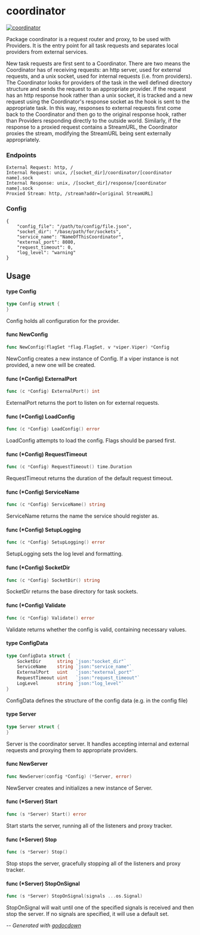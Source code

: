 # coordinator

[![coordinator](https://godoc.org/github.com/cerana/cerana/coordinator?status.svg)](https://godoc.org/github.com/cerana/cerana/coordinator)

Package coordinator is a request router and proxy, to be used with Providers. It
is the entry point for all task requests and separates local providers from
external services.

New task requests are first sent to a Coordinator. There are two means the
Coordinator has of receiving requests: an http server, used for external
requests, and a unix socket, used for internal requests (i.e. from providers).
The Coordinator looks for providers of the task in the well defined directory
structure and sends the request to an appropriate provider. If the request has
an http response hook rather than a unix socket, it is tracked and a new request
using the Coordinator's response socket as the hook is sent to the appropriate
task. In this way, responses to external requests first come back to the
Coordinator and then go to the original response hook, rather than Providers
responding directly to the outside world. Similarly, if the response to a
proxied request contains a StreamURL, the Coordinator proxies the stream,
modifying the StreamURL being sent externally appropriately.

### Endpoints

    External Request: http, /
    Internal Request: unix, /[socket_dir]/coordinator/[coordinator name].sock
    Internal Response: unix, /[socket_dir]/response/[coordinator name].sock
    Proxied Stream: http, /stream?addr=[original StreamURL]

### Config

    {
    	"config_file": "/path/to/config/file.json",
    	"socket_dir": "/base/path/for/sockets",
    	"service_name": "NameOfThisCoordinator",
    	"external_port": 8080,
    	"request_timeout": 0,
    	"log_level": "warning"
    }

## Usage

#### type Config

```go
type Config struct {
}
```

Config holds all configuration for the provider.

#### func  NewConfig

```go
func NewConfig(flagSet *flag.FlagSet, v *viper.Viper) *Config
```
NewConfig creates a new instance of Config. If a viper instance is not provided,
a new one will be created.

#### func (*Config) ExternalPort

```go
func (c *Config) ExternalPort() int
```
ExternalPort returns the port to listen on for external requests.

#### func (*Config) LoadConfig

```go
func (c *Config) LoadConfig() error
```
LoadConfig attempts to load the config. Flags should be parsed first.

#### func (*Config) RequestTimeout

```go
func (c *Config) RequestTimeout() time.Duration
```
RequestTimeout returns the duration of the default request timeout.

#### func (*Config) ServiceName

```go
func (c *Config) ServiceName() string
```
ServiceName returns the name the service should register as.

#### func (*Config) SetupLogging

```go
func (c *Config) SetupLogging() error
```
SetupLogging sets the log level and formatting.

#### func (*Config) SocketDir

```go
func (c *Config) SocketDir() string
```
SocketDir returns the base directory for task sockets.

#### func (*Config) Validate

```go
func (c *Config) Validate() error
```
Validate returns whether the config is valid, containing necessary values.

#### type ConfigData

```go
type ConfigData struct {
	SocketDir      string `json:"socket_dir"`
	ServiceName    string `json:"service_name"`
	ExternalPort   uint   `json:"external_port"`
	RequestTimeout uint   `json:"request_timeout"`
	LogLevel       string `json:"log_level"`
}
```

ConfigData defines the structure of the config data (e.g. in the config file)

#### type Server

```go
type Server struct {
}
```

Server is the coordinator server. It handles accepting internal and external
requests and proxying them to appropriate providers.

#### func  NewServer

```go
func NewServer(config *Config) (*Server, error)
```
NewServer creates and initializes a new instance of Server.

#### func (*Server) Start

```go
func (s *Server) Start() error
```
Start starts the server, running all of the listeners and proxy tracker.

#### func (*Server) Stop

```go
func (s *Server) Stop()
```
Stop stops the server, gracefully stopping all of the listeners and proxy
tracker.

#### func (*Server) StopOnSignal

```go
func (s *Server) StopOnSignal(signals ...os.Signal)
```
StopOnSignal will wait until one of the specified signals is received and then
stop the server. If no signals are specified, it will use a default set.

--
*Generated with [godocdown](https://github.com/robertkrimen/godocdown)*
